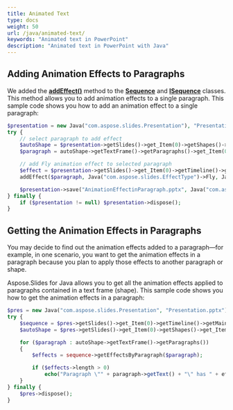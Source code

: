```yaml
---
title: Animated Text
type: docs
weight: 50
url: /java/animated-text/
keywords: "Animated text in PowerPoint"
description: "Animated text in PowerPoint with Java"
---
```


## Adding Animation Effects to Paragraphs

We added the [**addEffect()**](https://apireference.aspose.com/slides/java/com.aspose.slides/Sequence#addEffect-com.aspose.slides.IParagraph-int-int-int-) method to the [**Sequence**](https://apireference.aspose.com/slides/java/com.aspose.slides/Sequence) and [**ISequence**](https://apireference.aspose.com/slides/java/com.aspose.slides/ISequence) classes. This method allows you to add animation effects to a single paragraph. This sample code shows you how to add an animation effect to a single paragraph:

```php
$presentation = new Java("com.aspose.slides.Presentation"), "Presentation.pptx");
try {
    // select paragraph to add effect
    $autoShape = $presentation->getSlides()->get_Item(0)->getShapes()->get_Item(0);
    $paragraph = autoShape->getTextFrame()->getParagraphs()->get_Item(0);

    // add Fly animation effect to selected paragraph
    $effect = $presentation->getSlides()->get_Item(0)->getTimeline()->getMainSequence()->
    addEffect($paragraph, Java("com.aspose.slides.EffectType")->Fly, Java("com.aspose.slides.EffectSubtype")->Left, Java("com.aspose.slides.EffectSubtype")->OnClick);

    $presentation->save("AnimationEffectinParagraph.pptx", Java("com.aspose.slides.SaveFormat")->Pptx);
} finally {
    if ($presentation != null) $presentation->dispose();
}
```

## Getting the Animation Effects in Paragraphs

You may decide to find out the animation effects added to a paragraph—for example, in one scenario, you want to get the animation effects in a paragraph because you plan to apply those effects to another paragraph or shape.

Aspose.Slides for Java allows you to get all the animation effects applied to paragraphs contained in a text frame (shape). This sample code shows you how to get the animation effects in a paragraph:

```php
$pres = new Java("com.aspose.slides.Presentation", "Presentation.pptx");
try {
    $sequence = $pres->getSlides()->get_Item(0)->getTimeline()->getMainSequence();
    $autoShape = $pres->getSlides()->get_Item(0)->getShapes()->get_Item(0);

    for ($paragraph : autoShape->getTextFrame()->getParagraphs())
    {
        $effects = sequence->getEffectsByParagraph($paragraph);

        if ($effects->length > 0)
            echo("Paragraph \"" + paragraph->getText() + "\" has " + effects[0]->getType() + " effect.");
    }
} finally {
    $pres->dispose();
}
```
